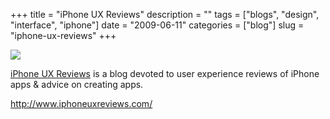 +++
title = "iPhone UX Reviews"
description = ""
tags = ["blogs", "design", "interface", "iphone"]
date = "2009-06-11"
categories = ["blog"]
slug = "iphone-ux-reviews"
+++



  <div class="notebook-screenshot"><a href="http://www.iphoneuxreviews.com/"><img src="//konigi.com/media/bluga/wt4a311431b4f67_0.jpg"/></a></div><p><a href="http://www.iphoneuxreviews.com/">iPhone UX Reviews</a> is a blog devoted to user experience reviews of iPhone apps &amp; advice on creating apps.</p>
    
  <a href="http://www.iphoneuxreviews.com/">http://www.iphoneuxreviews.com/</a>
